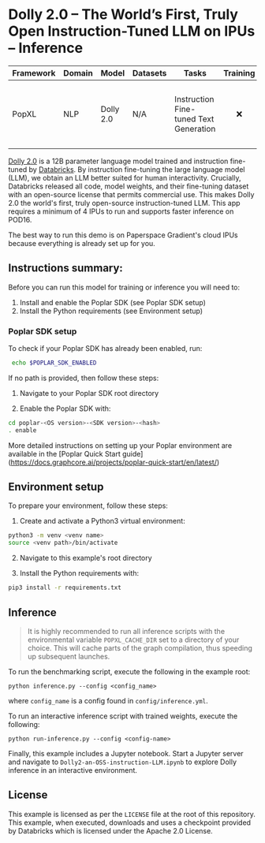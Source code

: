 # Dolly 2.0 – The World’s First, Truly Open Instruction-Tuned LLM on IPUs – Inference

| Framework | Domain | Model | Datasets | Tasks | Training | Inference | Reference |
|-----------|--------|-------|----------|-------|----------|-----------|-----------|
| PopXL | NLP | Dolly 2.0 | N/A | Instruction Fine-tuned Text Generation | <p style="text-align: center;">❌ <br>| <p style="text-align: center;">✅ <br> Min. 4 IPU (POD4) required | [Blog](https://www.databricks.com/blog/2023/04/12/dolly-first-open-commercially-viable-instruction-tuned-llm) |

[Dolly 2.0](https://www.databricks.com/blog/2023/04/12/dolly-first-open-commercially-viable-instruction-tuned-llm) is a 12B parameter language model trained and instruction fine-tuned by [Databricks](https://www.databricks.com). By instruction fine-tuning the large language model (LLM), we obtain an LLM better suited for human interactivity. Crucially, Databricks released all code, model weights, and their fine-tuning dataset with an open-source license that permits commercial use. This makes Dolly 2.0 the world's first, truly open-source instruction-tuned LLM. This app requires a minimum of 4 IPUs to run and supports faster inference on POD16.

The best way to run this demo is on Paperspace Gradient's cloud IPUs because everything is already set up for you.



## Instructions summary:
Before you can run this model for training or inference you will need to:

1. Install and enable the Poplar SDK (see Poplar SDK setup)
2. Install the Python requirements (see Environment setup)

### Poplar SDK setup
To check if your Poplar SDK has already been enabled, run:
```bash
 echo $POPLAR_SDK_ENABLED
 ```

If no path is provided, then follow these steps:
1. Navigate to your Poplar SDK root directory

2. Enable the Poplar SDK with:
```bash
cd poplar-<OS version>-<SDK version>-<hash>
. enable
```


More detailed instructions on setting up your Poplar environment are available in the [Poplar Quick Start guide] (https://docs.graphcore.ai/projects/poplar-quick-start/en/latest/)

## Environment setup
To prepare your environment, follow these steps:

1. Create and activate a Python3 virtual environment:
```bash
python3 -m venv <venv name>
source <venv path>/bin/activate
```

2. Navigate to this example's root directory

3. Install the Python requirements with:
```bash
pip3 install -r requirements.txt
```

## Inference

> It is highly recommended to run all inference scripts with the environmental
> variable `POPXL_CACHE_DIR` set to a directory of your choice. This will cache
> parts of the graph compilation, thus speeding up subsequent launches.

To run the benchmarking script, execute the following in the example root:
```shell
python inference.py --config <config_name>
```
where `config_name` is a config found in `config/inference.yml`.

To run an interactive inference script with trained weights, execute the following:
```shell
python run-inference.py --config <config-name>
```

Finally, this example includes a Jupyter notebook. Start a Jupyter server and
navigate to `Dolly2-an-OSS-instruction-LLM.ipynb` to explore Dolly inference in
an interactive environment.

## License
This example is licensed as per the `LICENSE` file at the root of this
repository. This example, when executed, downloads and uses a checkpoint
provided by Databricks which is licensed under the Apache 2.0 License.
